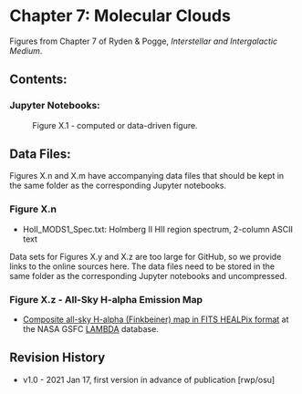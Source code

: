 # Chapter 7: Molecular Clouds

Figures from Chapter 7 of Ryden & Pogge, *Interstellar and Intergalactic Medium*.

## Contents:

### Jupyter Notebooks:
<dl>
<dd>Figure X.1 - computed or data-driven figure.
</dl>

## Data Files:

Figures X.n and X.m have accompanying data files that should be kept 
in the same folder as the corresponding Jupyter notebooks.

### Figure X.n
* HoII_MODS1_Spec.txt: Holmberg II HII region spectrum, 2-column ASCII text

Data sets for Figures X.y and X.z are too large for GitHub, so we provide links to the online sources here.  The data files need to be
stored in the same folder as the corresponding Jupyter notebooks and uncompressed.

### Figure X.z - All-Sky H-alpha Emission Map
* [Composite all-sky H-alpha (Finkbeiner) map in FITS HEALPix format](https://lambda.gsfc.nasa.gov/product/foreground/fg_halpha_map.cfm) at the NASA GSFC [LAMBDA](https://lambda.gsfc.nasa.gov) database.

## Revision History

* v1.0 - 2021 Jan 17, first version in advance of publication [rwp/osu]
